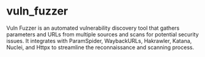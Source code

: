 # vuln_fuzzer
Vuln Fuzzer is an automated vulnerability discovery tool that gathers parameters and URLs from multiple sources and scans for potential security issues. It integrates with ParamSpider, WaybackURLs, Hakrawler, Katana, Nuclei, and Httpx to streamline the reconnaissance and scanning process.

